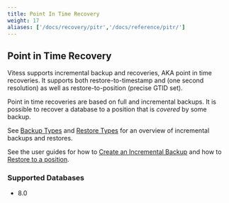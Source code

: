 ```yaml
---
title: Point In Time Recovery
weight: 17
aliases: ['/docs/recovery/pitr','/docs/reference/pitr/']
---
```


## Point in Time Recovery

Vitess supports incremental backup and recoveries, AKA point in time recoveries. It supports both restore-to-timestamp and (one second resolution) as well as restore-to-position (precise GTID set).

Point in time recoveries are based on full and incremental backups. It is possible to recover a database to a position that is _covered_ by some backup.

See [Backup Types](../../../user-guides/operating-vitess/backup-and-restore/overview/#backup-types) and [Restore Types](../../../user-guides/operating-vitess/backup-and-restore/overview/#restore-types) for an overview of incremental backups and restores.

See the user guides for how to [Create an Incremental Backup](../../../user-guides/operating-vitess/backup-and-restore/creating-a-backup/#create-an-incremental-backup-with-vtctl) and how to [Restore to a position](../../../user-guides/operating-vitess/backup-and-restore/bootstrap-and-restore/#restore-to-a-point-in-time).

### Supported Databases
- 8.0
